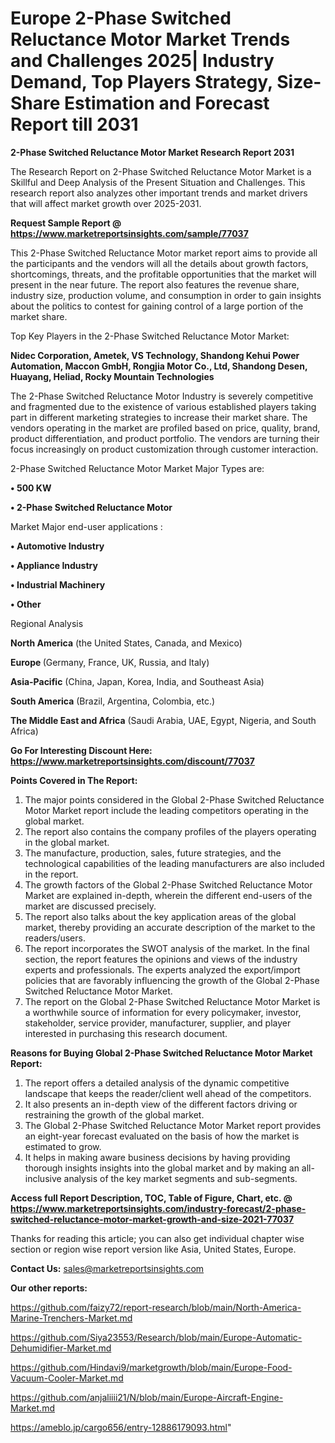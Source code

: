  # Europe 2-Phase Switched Reluctance Motor Market Trends and Challenges 2025| Industry Demand, Top Players Strategy, Size-Share Estimation and Forecast Report till 2031

<strong>2-Phase Switched Reluctance Motor Market Research Report 2031</strong>

The Research Report on 2-Phase Switched Reluctance Motor Market is a Skillful and Deep Analysis of the Present Situation and Challenges. This research report also analyzes other important trends and market drivers that will affect market growth over 2025-2031.

<strong>Request Sample Report @ <a href=https://www.marketreportsinsights.com/sample/77037>https://www.marketreportsinsights.com/sample/77037</a></strong>

This 2-Phase Switched Reluctance Motor market report aims to provide all the participants and the vendors will all the details about growth factors, shortcomings, threats, and the profitable opportunities that the market will present in the near future. The report also features the revenue share, industry size, production volume, and consumption in order to gain insights about the politics to contest for gaining control of a large portion of the market share.

Top Key Players in the 2-Phase Switched Reluctance Motor Market:

<strong>Nidec Corporation, Ametek, VS Technology, Shandong Kehui Power Automation, Maccon GmbH, Rongjia Motor Co., Ltd, Shandong Desen, Huayang, Heliad, Rocky Mountain Technologies</strong>

The 2-Phase Switched Reluctance Motor Industry is severely competitive and fragmented due to the existence of various established players taking part in different marketing strategies to increase their market share. The vendors operating in the market are profiled based on price, quality, brand, product differentiation, and product portfolio. The vendors are turning their focus increasingly on product customization through customer interaction.

2-Phase Switched Reluctance Motor Market Major Types are:

<strong>• 500 KW

• 2-Phase Switched Reluctance Motor</strong>

Market Major end-user applications :

<strong>• Automotive Industry

• Appliance Industry

• Industrial Machinery

• Other</strong>

Regional Analysis

</u><strong><b>North America</b></strong> (the United States, Canada, and Mexico)

<strong><b>Europe </b></strong>(Germany, France, UK, Russia, and Italy)

<strong><b>Asia-Pacific</b></strong> (China, Japan, Korea, India, and Southeast Asia)

<strong><b>South America</b></strong> (Brazil, Argentina, Colombia, etc.)

<strong><b>The Middle East and Africa</b></strong> (Saudi Arabia, UAE, Egypt, Nigeria, and South Africa)

<strong>Go For Interesting Discount Here: <a href=https://www.marketreportsinsights.com/discount/77037>https://www.marketreportsinsights.com/discount/77037</a></strong>

<strong>Points Covered in The Report:</strong>
<ol>
  <li>The major points considered in the Global 2-Phase Switched Reluctance Motor Market report include the leading competitors operating in the global market.</li>
  <li>The report also contains the company profiles of the players operating in the global market.</li>
  <li>The manufacture, production, sales, future strategies, and the technological capabilities of the leading manufacturers are also included in the report.</li>
  <li>The growth factors of the Global 2-Phase Switched Reluctance Motor Market are explained in-depth, wherein the different end-users of the market are discussed precisely.</li>
  <li>The report also talks about the key application areas of the global market, thereby providing an accurate description of the market to the readers/users.</li>
  <li>The report incorporates the SWOT analysis of the market. In the final section, the report features the opinions and views of the industry experts and professionals. The experts analyzed the export/import policies that are favorably influencing the growth of the Global 2-Phase Switched Reluctance Motor Market.</li>
  <li>The report on the Global 2-Phase Switched Reluctance Motor Market is a worthwhile source of information for every policymaker, investor, stakeholder, service provider, manufacturer, supplier, and player interested in purchasing this research document.</li>
</ol>
<strong>Reasons for Buying Global 2-Phase Switched Reluctance Motor Market Report:</strong>

<ol>
  <li>The report offers a detailed analysis of the dynamic competitive landscape that keeps the reader/client well ahead of the competitors.</li>
  <li>It also presents an in-depth view of the different factors driving or restraining the growth of the global market.</li>
  <li>The Global 2-Phase Switched Reluctance Motor Market report provides an eight-year forecast evaluated on the basis of how the market is estimated to grow.</li>
  <li>It helps in making aware business decisions by having providing thorough insights insights into the global market and by making an all-inclusive analysis of the key market segments and sub-segments.</li>
</ol>
<strong>Access full Report Description, TOC, Table of Figure, Chart, etc. @ <a href=https://www.marketreportsinsights.com/industry-forecast/2-phase-switched-reluctance-motor-market-growth-and-size-2021-77037>https://www.marketreportsinsights.com/industry-forecast/2-phase-switched-reluctance-motor-market-growth-and-size-2021-77037</a></strong>


Thanks for reading this article; you can also get individual chapter wise section or region wise report version like Asia, United States, Europe.

<strong>Contact Us:</strong>
sales@marketreportsinsights.com

<strong>Our other reports:</strong>

<a href=https://github.com/faizy72/report-research/blob/main/North-America-Marine-Trenchers-Market.md>https://github.com/faizy72/report-research/blob/main/North-America-Marine-Trenchers-Market.md</a>

<a href=https://github.com/Siya23553/Research/blob/main/Europe-Automatic-Dehumidifier-Market.md>https://github.com/Siya23553/Research/blob/main/Europe-Automatic-Dehumidifier-Market.md</a>

<a href=https://github.com/Hindavi9/marketgrowth/blob/main/Europe-Food-Vacuum-Cooler-Market.md>https://github.com/Hindavi9/marketgrowth/blob/main/Europe-Food-Vacuum-Cooler-Market.md</a>

<a href=https://github.com/anjaliiii21/N/blob/main/Europe-Aircraft-Engine-Market.md>https://github.com/anjaliiii21/N/blob/main/Europe-Aircraft-Engine-Market.md</a>

<a href=https://ameblo.jp/cargo656/entry-12886179093.html>https://ameblo.jp/cargo656/entry-12886179093.html</a>"
